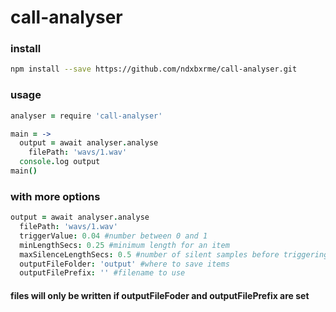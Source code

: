 # call-analyser

### install 
```bash
npm install --save https://github.com/ndxbxrme/call-analyser.git 
```

### usage
```coffeescript
analyser = require 'call-analyser'

main = ->
  output = await analyser.analyse
    filePath: 'wavs/1.wav'
  console.log output
main()
```

### with more options
```coffeescript
output = await analyser.analyse
  filePath: 'wavs/1.wav'
  triggerValue: 0.04 #number between 0 and 1
  minLengthSecs: 0.25 #minimum length for an item
  maxSilenceLengthSecs: 0.5 #number of silent samples before triggering the next item
  outputFileFolder: 'output' #where to save items
  outputFilePrefix: '' #filename to use
```
#### files will only be written if outputFileFoder and outputFilePrefix are set
